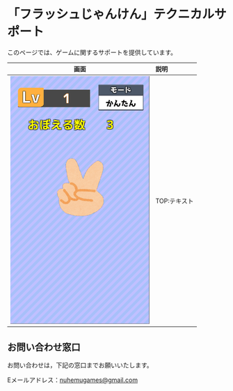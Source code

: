 # 「フラッシュじゃんけん」テクニカルサポート

このページでは、ゲームに関するサポートを提供しています。

|画面|説明|
|:---:|:---|
|<img src="https://github.com/NuhemuGames/TechnicalSupport/blob/main/docs/FlashRPC/imgs/screenshot1.png?raw=true" width="320px">|TOP:テキスト|

## お問い合わせ窓口

お問い合わせは，下記の窓口までお願いいたします。

Eメールアドレス：nuhemugames@gmail.com